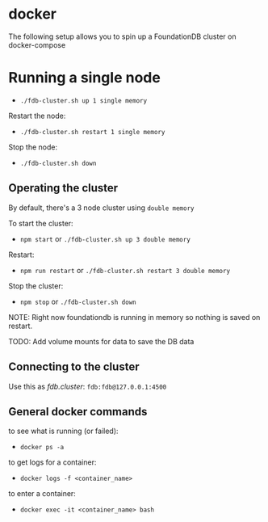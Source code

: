 # docker

The following setup allows you to spin up a FoundationDB cluster on docker-compose

# Running a single node

- `./fdb-cluster.sh up 1 single memory`

Restart the node:

- `./fdb-cluster.sh restart 1 single memory`

Stop the node:

- `./fdb-cluster.sh down`

## Operating the cluster

By default, there's a 3 node cluster using `double memory`

To start the cluster:

- `npm start` or `./fdb-cluster.sh up 3 double memory`

Restart:

- `npm run restart` or `./fdb-cluster.sh restart 3 double memory`

Stop the cluster:

- `npm stop` or `./fdb-cluster.sh down`

NOTE: Right now foundationdb is running in memory so nothing is saved on restart.

TODO: Add volume mounts for data to save the DB data

## Connecting to the cluster

Use this as *fdb.cluster*: `fdb:fdb@127.0.0.1:4500`


## General docker commands

to see what is running (or failed):

- `docker ps -a`

to get logs for a container:

- `docker logs -f <container_name>`

to enter a container:

- `docker exec -it <container_name> bash`

